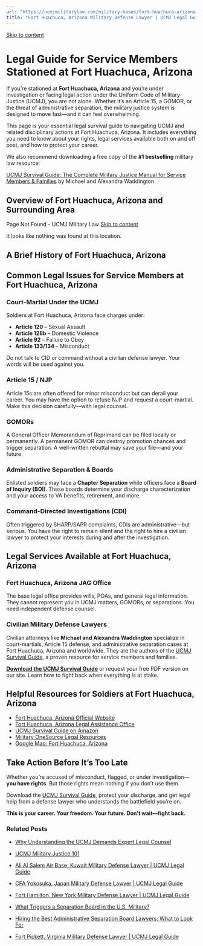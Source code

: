```yaml
---
url: "https://ucmjmilitarylaw.com/military-bases/fort-huachuca-arizona-military-defense-lawyer-ucmj-legal-guide/"
title: "Fort Huachuca, Arizona Military Defense Lawyer | UCMJ Legal Guide"
---
```


[Skip to content](https://ucmjmilitarylaw.com/military-bases/fort-huachuca-arizona-military-defense-lawyer-ucmj-legal-guide/#content)

# Legal Guide for Service Members Stationed at Fort Huachuca, Arizona

If you’re stationed at **Fort Huachuca, Arizona** and you’re under investigation or facing legal action under the Uniform Code of Military Justice (UCMJ), you are not alone. Whether it’s an Article 15, a GOMOR, or the threat of administrative separation, the military justice system is designed to move fast—and it can feel overwhelming.

This page is your essential legal survival guide to navigating UCMJ and related disciplinary actions at Fort Huachuca, Arizona. It includes everything you need to know about your rights, legal services available both on and off post, and how to protect your career.

We also recommend downloading a free copy of the **#1 bestselling** military law resource:

[UCMJ Survival Guide: The Complete Military Justice Manual for Service Members & Families](https://www.amazon.com/dp/B0FCDD3B2Z) by Michael and Alexandra Waddington.

## Overview of Fort Huachuca, Arizona and Surrounding Area

Page Not Found - UCMJ Military Law [Skip to content](https://ucmjmilitarylaw.com/military-bases/fort-huachuca-arizona-military-defense-lawyer-ucmj-legal-guide/%7Blocation7#content)

It looks like nothing was found at this location.

## A Brief History of Fort Huachuca, Arizona

## Common Legal Issues for Service Members at Fort Huachuca, Arizona

### Court-Martial Under the UCMJ

Soldiers at Fort Huachuca, Arizona face charges under:

- **Article 120** – Sexual Assault
- **Article 128b** – Domestic Violence
- **Article 92** – Failure to Obey
- **Article 133/134** – Misconduct

Do not talk to CID or command without a civilian defense lawyer. Your words will be used against you.

### Article 15 / NJP

Article 15s are often offered for minor misconduct but can derail your career. You may have the option to refuse NJP and request a court-martial. Make this decision carefully—with legal counsel.

### GOMORs

A General Officer Memorandum of Reprimand can be filed locally or permanently. A permanent GOMOR can destroy promotion chances and trigger separation. A well-written rebuttal may save your file—and your future.

### Administrative Separation & Boards

Enlisted soldiers may face a **Chapter Separation** while officers face a **Board of Inquiry (BOI)**. These boards determine your discharge characterization and your access to VA benefits, retirement, and more.

### Command-Directed Investigations (CDI)

Often triggered by SHARP/SAPR complaints, CDIs are administrative—but serious. You have the right to remain silent and the right to hire a civilian lawyer to protect your interests during and after the investigation.

## Legal Services Available at Fort Huachuca, Arizona

### Fort Huachuca, Arizona JAG Office

The base legal office provides wills, POAs, and general legal information. They cannot represent you in UCMJ matters, GOMORs, or separations. You need independent defense counsel.

### Civilian Military Defense Lawyers

Civilian attorneys like **Michael and Alexandra Waddington** specialize in court-martials, Article 15 defense, and administrative separation cases at Fort Huachuca, Arizona and worldwide. They are the authors of the [UCMJ Survival Guide](https://www.amazon.com/dp/B0FCDD3B2Z), a proven resource for service members and families.

**[Download the UCMJ Survival Guide](https://www.amazon.com/dp/B0FCDD3B2Z)** or request your free PDF version on our site. Learn how to fight back when everything is at stake.

## Helpful Resources for Soldiers at Fort Huachuca, Arizona

- [Fort Huachuca, Arizona Official Website](https://ucmjmilitarylaw.com/military-bases/fort-huachuca-arizona-military-defense-lawyer-ucmj-legal-guide/%7Blocation12%7D)
- [Fort Huachuca, Arizona Legal Assistance Office](https://ucmjmilitarylaw.com/military-bases/fort-huachuca-arizona-military-defense-lawyer-ucmj-legal-guide/%7Blocation13%7D)
- [UCMJ Survival Guide on Amazon](https://www.amazon.com/dp/B0FCDD3B2Z)
- [Military OneSource Legal Resources](https://www.militaryonesource.mil/legal/)
- [Google Map: Fort Huachuca, Arizona](https://ucmjmilitarylaw.com/military-bases/fort-huachuca-arizona-military-defense-lawyer-ucmj-legal-guide/%7Blocation14%7D)

## Take Action Before It’s Too Late

Whether you’re accused of misconduct, flagged, or under investigation— **you have rights**. But those rights mean nothing if you don’t use them.

Download the [UCMJ Survival Guide](https://www.amazon.com/dp/B0FCDD3B2Z), protect your discharge, and get legal help from a defense lawyer who understands the battlefield you’re on.

**This is your career. Your freedom. Your future. Don’t wait—fight back.**

### Related Posts

- [Why Understanding the UCMJ Demands Expert Legal Counsel](https://ucmjmilitarylaw.com/ucmj/why-understanding-the-ucmj-demands-expert-legal-counsel/)
- [UCMJ Military Justice 101](https://ucmjmilitarylaw.com/ucmj-military-justice-101/)
- [Ali Al Salem Air Base, Kuwait Military Defense Lawyer \| UCMJ Legal Guide](https://ucmjmilitarylaw.com/ali-al-salem-air-base-kuwait-military-defense-lawyer-ucmj-legal-guide/)
- [CFA Yokosuka, Japan Military Defense Lawyer \| UCMJ Legal Guide](https://ucmjmilitarylaw.com/cfa-yokosuka-japan-military-defense-lawyer-ucmj-legal-guide/)

- [Fort Hamilton, New York Military Defense Lawyer \| UCMJ Legal Guide](https://ucmjmilitarylaw.com/fort-hamilton-new-york-military-defense-lawyer-ucmj-legal-guide/)
- [What Triggers a Separation Board in the U.S. Military?](https://ucmjmilitarylaw.com/boards/what-triggers-a-separation-board-in-the-u-s-military/)
- [Hiring the Best Administrative Separation Board Lawyers: What to Look For](https://ucmjmilitarylaw.com/military-defense-lawyers/administrative-separation-board-lawyers/)
- [Fort Pickett, Virginia Military Defense Lawyer \| UCMJ Legal Guide](https://ucmjmilitarylaw.com/fort-pickett-virginia-military-defense-lawyer-ucmj-legal-guide/)